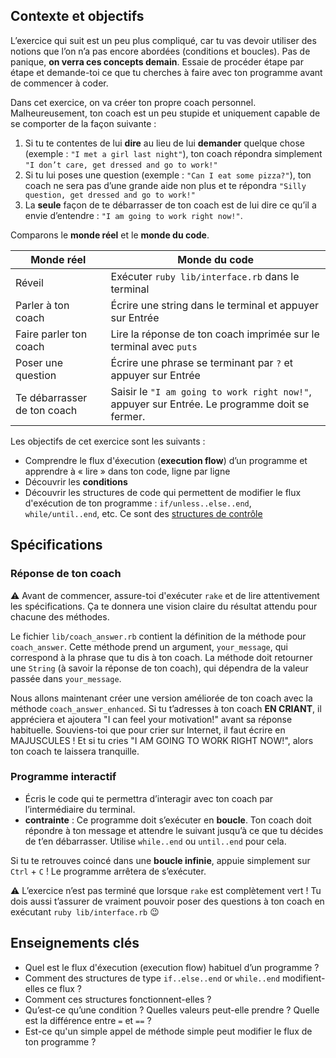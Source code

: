 ## Contexte et objectifs

L’exercice qui suit est un peu plus compliqué, car tu vas devoir utiliser des notions que l’on n’a pas encore abordées (conditions et boucles). Pas de panique, **on verra ces concepts demain**. Essaie de procéder étape par étape et demande-toi ce que tu cherches à faire avec ton programme avant de commencer à coder.

Dans cet exercice, on va créer ton propre coach personnel.
Malheureusement, ton coach est un peu stupide et uniquement capable de se comporter de la façon suivante :

1.  Si tu te contentes de lui **dire** au lieu de lui **demander** quelque chose (exemple : `"I met a girl last night"`), ton coach répondra simplement `"I don’t care, get dressed and go to work!"`
2.  Si tu lui poses une question (exemple : `"Can I eat some pizza?"`), ton coach ne sera pas d’une grande aide non plus et te répondra `"Silly question, get dressed and go to work!"`
3.  La **seule** façon de te débarrasser de ton coach est de lui dire ce qu’il a envie d’entendre : `"I am going to work right now!"`.

Comparons le **monde réel** et le **monde du code**.

<table class="table">
  <thead>
    <tr>
      <th>Monde réel</th>
      <th>Monde du code</th>
    </tr>
  </thead>
  <tbody>
    <tr>
      <td>Réveil</td>
      <td>Exécuter <code>ruby lib/interface.rb</code> dans le terminal</td>
    </tr>
    <tr>
      <td>Parler à ton coach</td>
      <td>Écrire une string dans le terminal et appuyer sur Entrée</td>
    </tr>
    <tr>
      <td>Faire parler ton coach</td>
      <td>Lire la réponse de ton coach imprimée sur le terminal avec <code>puts</code></td>
    </tr>
    <tr>
      <td>Poser une question</td>
      <td>Écrire une phrase se terminant par <code>?</code> et appuyer sur Entrée</td>
    </tr>
    <tr>
      <td>Te débarrasser de ton coach</td>
      <td>Saisir le <code>"I am going to work right now!"</code>, appuyer sur Entrée. Le programme doit se fermer.</td>
    </tr>
  </tbody>
</table>

Les objectifs de cet exercice sont les suivants :
- Comprendre le flux d'éxecution (**execution flow**) d’un programme et apprendre à « lire » dans ton code, ligne par ligne
- Découvrir les **conditions**
- Découvrir les structures de code qui permettent de modifier le flux d'exécution de ton programme : `if/unless..else..end`, `while/until..end`, etc. Ce sont des [structures de contrôle](https://en.wikipedia.org/wiki/Control_flow)

## Spécifications

### Réponse de ton coach

⚠️ Avant de commencer, assure-toi d'exécuter `rake` et de lire attentivement les spécifications. Ça te donnera une vision claire du résultat attendu pour chacune des méthodes.

Le fichier `lib/coach_answer.rb` contient la définition de la méthode pour `coach_answer`. Cette méthode prend un argument, `your_message`, qui correspond à la phrase que tu dis à ton coach. La méthode doit retourner une `String` (à savoir la réponse de ton coach), qui dépendra de la valeur passée dans `your_message`.

Nous allons maintenant créer une version améliorée de ton coach avec la méthode `coach_answer_enhanced`. Si tu t’adresses à ton coach **EN CRIANT**, il appréciera et ajoutera "I can feel your motivation!" avant sa réponse habituelle. Souviens-toi que pour crier sur Internet, il faut écrire en MAJUSCULES ! Et si tu cries "I AM GOING TO WORK RIGHT NOW!", alors ton coach te laissera tranquille.

### Programme interactif

- Écris le code qui te permettra d’interagir avec ton coach par l’intermédiaire du terminal.
- **contrainte** : Ce programme doit s’exécuter en **boucle**. Ton coach doit répondre à ton message et attendre le suivant jusqu’à ce que tu décides de t’en débarrasser. Utilise `while..end` ou `until..end` pour cela.

Si tu te retrouves coincé dans une **boucle infinie**, appuie simplement sur `Ctrl` + `C` ! Le programme arrêtera de s’exécuter.

⚠️ L’exercice n’est pas terminé que lorsque `rake` est complètement vert ! Tu dois aussi t’assurer de vraiment pouvoir poser des questions à ton coach en exécutant `ruby lib/interface.rb` 😉

## Enseignements clés

- Quel est le flux d'éxecution (execution flow) habituel d’un programme ?
- Comment des structures de type `if..else..end` or `while..end` modifient-elles ce flux ?
- Comment ces structures fonctionnent-elles ?
- Qu’est-ce qu’une condition ? Quelles valeurs peut-elle prendre ? Quelle est la différence entre `=` et `==` ?
- Est-ce qu'un simple appel de méthode simple peut modifier le flux de ton programme ?
